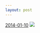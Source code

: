 ```yaml
---
layout: post
---
```


<p>
  <time><a href="/274">2014-01-10</a></time>
  <a href="/274"><img src="{{ site.assets_url }}/274-635.jpg" srcset="{{ site.assets_url }}/274-1270.jpg 1270w, {{ site.assets_url }}/274-952.jpg 952w, {{ site.assets_url }}/274-635.jpg 635w, {{ site.assets_url }}/274-318.jpg 318w" sizes="(min-width: 700px) 50vw, calc(100vw - 2rem)" /></a>
</p>
